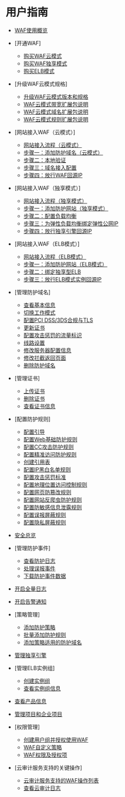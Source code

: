 # 用户指南

-   [WAF使用概览](WAF使用概览.md)
-   [开通WAF]
    -   [购买WAF云模式](购买WAF云模式.md)
    -   [购买WAF独享模式](购买WAF独享模式.md)
    -   [购买ELB模式](购买ELB模式.md)

-   [升级WAF云模式规格]
    -   [升级WAF云模式版本和规格](升级WAF云模式版本和规格.md)
    -   [WAF云模式带宽扩展包说明](WAF云模式带宽扩展包说明.md)
    -   [WAF云模式域名扩展包说明](WAF云模式域名扩展包说明.md)
    -   [WAF云模式规则扩展包说明](WAF云模式规则扩展包说明.md)

-   [网站接入WAF（云模式）]
    -   [网站接入流程（云模式）](网站接入流程（云模式）.md)
    -   [步骤一：添加防护域名（云模式）](步骤一-添加防护域名（云模式）.md)
    -   [步骤二：本地验证](步骤二-本地验证.md)
    -   [步骤三：域名接入配置](步骤三-域名接入配置.md)
    -   [步骤四：放行WAF回源IP](步骤四-放行WAF回源IP.md)

-   [网站接入WAF（独享模式）]
    -   [网站接入流程（独享模式）](网站接入流程（独享模式）.md)
    -   [步骤一：添加防护网站（独享模式）](步骤一-添加防护网站（独享模式）.md)
    -   [步骤二：配置负载均衡](步骤二-配置负载均衡.md)
    -   [步骤三：为弹性负载均衡绑定弹性公网IP](步骤三-为弹性负载均衡绑定弹性公网IP.md)
    -   [步骤四：放行独享引擎回源IP](步骤四-放行独享引擎回源IP.md)

-   [网站接入WAF（ELB模式）]
    -   [网站接入流程（ELB模式）](网站接入流程（ELB模式）.md)
    -   [步骤一：添加防护网站（ELB模式）](步骤一-添加防护网站（ELB模式）.md)
    -   [步骤二：绑定独享型ELB](步骤二-绑定独享型ELB.md)
    -   [步骤三：放行ELB模式实例回源IP](步骤三-放行ELB模式实例回源IP.md)

-   [管理防护域名]
    -   [查看基本信息](查看基本信息.md)
    -   [切换工作模式](切换工作模式.md)
    -   [配置PCI DSS/3DS合规与TLS](配置PCI-DSS-3DS合规与TLS.md)
    -   [更新证书](更新证书.md)
    -   [配置攻击惩罚的流量标识](配置攻击惩罚的流量标识.md)
    -   [线路设置](线路设置.md)
    -   [修改服务器配置信息](修改服务器配置信息.md)
    -   [修改拦截返回页面](修改拦截返回页面.md)
    -   [删除防护域名](删除防护域名.md)

-   [管理证书]
    -   [上传证书](上传证书.md)
    -   [删除证书](删除证书.md)
    -   [查看证书信息](查看证书信息.md)

-   [配置防护规则]
    -   [配置引导](配置引导.md)
    -   [配置Web基础防护规则](配置Web基础防护规则.md)
    -   [配置CC攻击防护规则](配置CC攻击防护规则.md)
    -   [配置精准访问防护规则](配置精准访问防护规则.md)
    -   [创建引用表](创建引用表.md)
    -   [配置IP黑白名单规则](配置IP黑白名单规则.md)
    -   [配置攻击惩罚标准](配置攻击惩罚标准.md)
    -   [配置地理位置访问控制规则](配置地理位置访问控制规则.md)
    -   [配置网页防篡改规则](配置网页防篡改规则.md)
    -   [配置网站反爬虫防护规则](配置网站反爬虫防护规则.md)
    -   [配置防敏感信息泄露规则](配置防敏感信息泄露规则.md)
    -   [配置误报屏蔽规则](配置误报屏蔽规则.md)
    -   [配置隐私屏蔽规则](配置隐私屏蔽规则.md)

-   [安全总览](安全总览.md)
-   [管理防护事件]
    -   [查看防护日志](查看防护日志.md)
    -   [处理误报事件](处理误报事件.md)
    -   [下载防护事件数据](下载防护事件数据.md)

-   [开启全量日志](开启全量日志.md)
-   [开启告警通知](开启告警通知.md)
-   [策略管理]
    -   [添加防护策略](添加防护策略.md)
    -   [批量添加防护规则](批量添加防护规则.md)
    -   [添加策略适用的防护域名](添加策略适用的防护域名.md)

-   [管理独享引擎](管理独享引擎.md)
-   [管理ELB实例组]
    -   [创建实例组](创建实例组.md)
    -   [查看实例组信息](查看实例组信息.md)

-   [查看产品信息](查看产品信息.md)
-   [管理项目和企业项目](管理项目和企业项目.md)
-   [权限管理]
    -   [创建用户组并授权使用WAF](创建用户组并授权使用WAF.md)
    -   [WAF自定义策略](WAF自定义策略.md)
    -   [WAF权限及授权项](WAF权限及授权项.md)

-   [云审计服务支持的关键操作]
    -   [云审计服务支持的WAF操作列表](云审计服务支持的WAF操作列表.md)
    -   [查看云审计日志](查看云审计日志.md)

